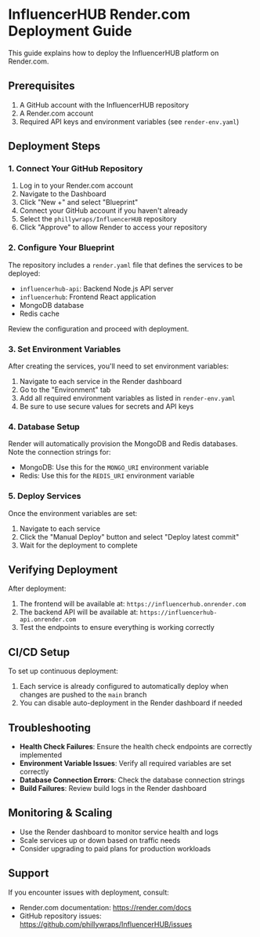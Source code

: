 # InfluencerHUB Render.com Deployment Guide

This guide explains how to deploy the InfluencerHUB platform on Render.com.

## Prerequisites

1. A GitHub account with the InfluencerHUB repository
2. A Render.com account
3. Required API keys and environment variables (see `render-env.yaml`)

## Deployment Steps

### 1. Connect Your GitHub Repository

1. Log in to your Render.com account
2. Navigate to the Dashboard
3. Click "New +" and select "Blueprint"
4. Connect your GitHub account if you haven't already
5. Select the `phillywraps/InfluencerHUB` repository
6. Click "Approve" to allow Render to access your repository

### 2. Configure Your Blueprint

The repository includes a `render.yaml` file that defines the services to be deployed:

- `influencerhub-api`: Backend Node.js API server
- `influencerhub`: Frontend React application
- MongoDB database
- Redis cache

Review the configuration and proceed with deployment.

### 3. Set Environment Variables

After creating the services, you'll need to set environment variables:

1. Navigate to each service in the Render dashboard
2. Go to the "Environment" tab
3. Add all required environment variables as listed in `render-env.yaml`
4. Be sure to use secure values for secrets and API keys

### 4. Database Setup

Render will automatically provision the MongoDB and Redis databases. Note the connection strings for:

- MongoDB: Use this for the `MONGO_URI` environment variable
- Redis: Use this for the `REDIS_URI` environment variable

### 5. Deploy Services

Once the environment variables are set:

1. Navigate to each service
2. Click the "Manual Deploy" button and select "Deploy latest commit"
3. Wait for the deployment to complete

## Verifying Deployment

After deployment:

1. The frontend will be available at: `https://influencerhub.onrender.com`
2. The backend API will be available at: `https://influencerhub-api.onrender.com`
3. Test the endpoints to ensure everything is working correctly

## CI/CD Setup

To set up continuous deployment:

1. Each service is already configured to automatically deploy when changes are pushed to the `main` branch
2. You can disable auto-deployment in the Render dashboard if needed

## Troubleshooting

- **Health Check Failures**: Ensure the health check endpoints are correctly implemented
- **Environment Variable Issues**: Verify all required variables are set correctly
- **Database Connection Errors**: Check the database connection strings
- **Build Failures**: Review build logs in the Render dashboard

## Monitoring & Scaling

- Use the Render dashboard to monitor service health and logs
- Scale services up or down based on traffic needs
- Consider upgrading to paid plans for production workloads

## Support

If you encounter issues with deployment, consult:

- Render.com documentation: https://render.com/docs
- GitHub repository issues: https://github.com/phillywraps/InfluencerHUB/issues
